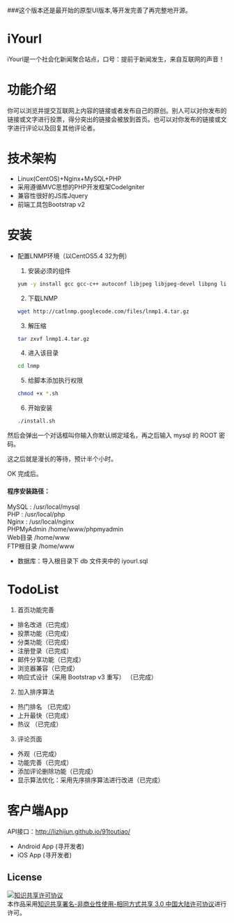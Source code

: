 
###这个版本还是最开始的原型UI版本,等开发完善了再完整地开源。

iYourl
=

iYourl是一个社会化新闻聚合站点，口号：提前于新闻发生，来自互联网的声音！

功能介绍
=
你可以浏览并提交互联网上内容的链接或者发布自己的原创。别人可以对你发布的链接或文字进行投票，得分突出的链接会被放到首页。也可以对你发布的链接或文字进行评论以及回复其他评论者。

技术架构
=
+ Linux(CentOS)+Nginx+MySQL+PHP  
+ 采用遵循MVC思想的PHP开发框架CodeIgniter
+ 兼容性很好的JS库Jquery
+ 前端工具包Bootstrap v2

安装
=
*  配置LNMP环境（以CentOS5.4 32为例）  
   1. 安装必须的组件
   
   ```sh
   yum -y install gcc gcc-c++ autoconf libjpeg libjpeg-devel libpng libpng-devel freetype freetype-devel libxml2 libxml2-devel zlib zlib-devel glibc glibc-devel glib2 glib2-devel bzip2 bzip2-devel ncurses ncurses-devel curl curl-devel e2fsprogs e2fsprogs-devel krb5 krb5-devel libidn libidn-devel openssl openssl-devel openldap openldap-devel nss_ldap openldap-clients openldap-servers
   ```
   
   2. 下载LNMP
   
   ```sh
   wget http://catlnmp.googlecode.com/files/lnmp1.4.tar.gz
   ```
   
   3. 解压缩	  
   
   ```sh
   tar zxvf lnmp1.4.tar.gz
   ```
   
   4. 进入该目录  
   
   
   ```sh
   cd lnmp
   ```
   
   5. 给脚本添加执行权限  
   
   ```sh
   chmod +x *.sh
   ```
   
   6. 开始安装  
   
   ```sh
   ./install.sh
   ``` 	
   
然后会弹出一个对话框叫你输入你默认绑定域名，再之后输入 mysql 的 ROOT 密码。

这之后就是漫长的等待，预计半个小时。

OK  完成后。  

#### 程序安装路径：  
MySQL : /usr/local/mysql  
PHP : /usr/local/php  
Nginx : /usr/local/nginx  
PHPMyAdmin /home/www/phpmyadmin  
Web目录 /home/www  
FTP根目录 /home/www  
* 数据库：导入根目录下 db 文件夹中的 iyourl.sql

TodoList
=

1. 首页功能完善
 + 排名改进（已完成）
 + 投票功能（已完成）
 + 分类功能（已完成）
 + 注册登录（已完成）
 + 邮件分享功能（已完成）
 + 浏览器兼容（已完成）
 + 响应式设计（采用 Bootstrap v3 重写）  （已完成）
2. 加入排序算法  
 + 热门排名 （已完成） 
 + 上升最快（已完成）
 + 热议 （已完成）
3. 评论页面
 + 外观（已完成）
 + 功能完善（已完成）
 + 添加评论删除功能（已完成）
 + 显示算法优化：采用先序排序算法进行改进（已完成）

客户端App
=
API接口：http://lizhijun.github.io/91toutiao/
+ Android App (寻开发者)
+ iOS App (寻开发者)

License
--
<a rel="license" href="http://creativecommons.org/licenses/by-nc-sa/3.0/cn/"><img alt="知识共享许可协议" style="border-width:0" src="http://i.creativecommons.org/l/by-nc-sa/3.0/cn/88x31.png" /></a><br />本作品采用<a rel="license" href="http://creativecommons.org/licenses/by-nc-sa/3.0/cn/">知识共享署名-非商业性使用-相同方式共享 3.0 中国大陆许可协议</a>进行许可。
